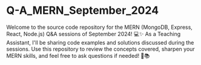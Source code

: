 # Q-A_MERN_September_2024
Welcome to the source code repository for the MERN (MongoDB, Express, React, Node.js) Q&amp;A sessions of September 2024! 💻✨ As a Teaching Assistant, I'll be sharing code examples and solutions discussed during the sessions. Use this repository to review the concepts covered, sharpen your MERN skills, and feel free to ask questions if needed! 🚀📚
